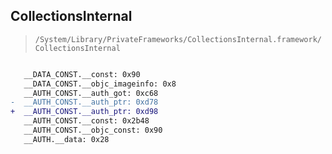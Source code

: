 ## CollectionsInternal

> `/System/Library/PrivateFrameworks/CollectionsInternal.framework/CollectionsInternal`

```diff

   __DATA_CONST.__const: 0x90
   __DATA_CONST.__objc_imageinfo: 0x8
   __AUTH_CONST.__auth_got: 0xc68
-  __AUTH_CONST.__auth_ptr: 0xd78
+  __AUTH_CONST.__auth_ptr: 0xd98
   __AUTH_CONST.__const: 0x2b48
   __AUTH_CONST.__objc_const: 0x90
   __AUTH.__data: 0x28

```
